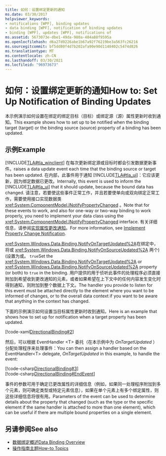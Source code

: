 ```yaml
---
title: 如何：设置绑定更新的通知
ms.date: 03/30/2017
helpviewer_keywords:
- notifications [WPF], binding updates
- data binding [WPF], notification of binding updates
- binding [WPF], updates [WPF], notifications of
ms.assetid: 5673073e-dbe1-49da-980a-484a88f9595a
ms.openlocfilehash: d6a27d0226abe1b67a92f76219be3a563fc26216
ms.sourcegitcommit: bf5dd80f4d7b202afa90e90d1148402c5474d826
ms.translationtype: MT
ms.contentlocale: zh-CN
ms.lasthandoff: 03/30/2021
ms.locfileid: "96973673"
---
```

# <a name="how-to-set-up-notification-of-binding-updates"></a><span data-ttu-id="a504b-102">如何：设置绑定更新的通知</span><span class="sxs-lookup"><span data-stu-id="a504b-102">How to: Set Up Notification of Binding Updates</span></span>
<span data-ttu-id="a504b-103">本示例演示如何设置在绑定的绑定目标（目标）或绑定源（源）属性更新时收到通知。</span><span class="sxs-lookup"><span data-stu-id="a504b-103">This example shows how to set up to be notified when the binding target (target) or the binding source (source) property of a binding has been updated.</span></span>  
  
## <a name="example"></a><span data-ttu-id="a504b-104">示例</span><span class="sxs-lookup"><span data-stu-id="a504b-104">Example</span></span>  
 [!INCLUDE[TLA#tla_winclient](../../../includes/tlasharptla-winclient-md.md)] <span data-ttu-id="a504b-105">在每次更新绑定源或目标时都会引发数据更新事件。</span><span class="sxs-lookup"><span data-stu-id="a504b-105">raises a data update event each time that the binding source or target has been updated.</span></span> <span data-ttu-id="a504b-106">在内部，此事件用于通知 [!INCLUDE[TLA#tla_ui](../../../includes/tlasharptla-ui-md.md)]：它应该更新，因为绑定数据已更改。</span><span class="sxs-lookup"><span data-stu-id="a504b-106">Internally, this event is used to inform the [!INCLUDE[TLA#tla_ui](../../../includes/tlasharptla-ui-md.md)] that it should update, because the bound data has changed.</span></span> <span data-ttu-id="a504b-107">请注意，若要使这些事件正常工作，并且若要使单向或双向绑定正常工作，需要使用接口实现数据类 <xref:System.ComponentModel.INotifyPropertyChanged> 。</span><span class="sxs-lookup"><span data-stu-id="a504b-107">Note that for these events to work, and also for one-way or two-way binding to work properly, you need to implement your data class using the <xref:System.ComponentModel.INotifyPropertyChanged> interface.</span></span> <span data-ttu-id="a504b-108">有关详细信息，请参阅[实现属性更改通知](how-to-implement-property-change-notification.md)。</span><span class="sxs-lookup"><span data-stu-id="a504b-108">For more information, see [Implement Property Change Notification](how-to-implement-property-change-notification.md).</span></span>  
  
 <span data-ttu-id="a504b-109"><xref:System.Windows.Data.Binding.NotifyOnTargetUpdated%2A>在绑定中，将或 <xref:System.Windows.Data.Binding.NotifyOnSourceUpdated%2A> 两个)  (设置为或。 `true`</span><span class="sxs-lookup"><span data-stu-id="a504b-109">Set the <xref:System.Windows.Data.Binding.NotifyOnTargetUpdated%2A> or <xref:System.Windows.Data.Binding.NotifyOnSourceUpdated%2A> property (or both) to `true` in the binding.</span></span> <span data-ttu-id="a504b-110">用户提供的用于侦听此事件的处理程序必须直接附加到希望收到更改通知的元素，或者如果希望在上下文中的任何内容发生变化时得到通知，则附加到整个数据上下文。</span><span class="sxs-lookup"><span data-stu-id="a504b-110">The handler you provide to listen for this event must be attached directly to the element where you want to be informed of changes, or to the overall data context if you want to be aware that anything in the context has changed.</span></span>  
  
 <span data-ttu-id="a504b-111">下面的示例演示如何设置当目标属性更新时收到通知。</span><span class="sxs-lookup"><span data-stu-id="a504b-111">Here is an example that shows how to set up for notification when a target property has been updated.</span></span>  
  
 [!code-xaml[DirectionalBinding#2](~/samples/snippets/csharp/VS_Snippets_Wpf/DirectionalBinding/CSharp/Page1.xaml#2)]  
  
 <span data-ttu-id="a504b-112">然后，可以根据 EventHandler \<T> 委托（在本示例中为 *OnTargetUpdated* ）分配处理程序来处理事件：</span><span class="sxs-lookup"><span data-stu-id="a504b-112">You can then assign a handler based on the EventHandler\<T> delegate, *OnTargetUpdated* in this example, to handle the event:</span></span>  
  
 [!code-csharp[DirectionalBinding#3](~/samples/snippets/csharp/VS_Snippets_Wpf/DirectionalBinding/CSharp/Page1.xaml.cs#3)]  
[!code-csharp[DirectionalBinding#EndEvent](~/samples/snippets/csharp/VS_Snippets_Wpf/DirectionalBinding/CSharp/Page1.xaml.cs#endevent)]  
  
 <span data-ttu-id="a504b-113">事件的参数可用于确定已更改属性的详细信息（例如，如果同一处理程序附加到多个元素，则可确定类型或特定元素信息），如果在单个元素上有多个绑定属性，则这些详细信息将很有用。</span><span class="sxs-lookup"><span data-stu-id="a504b-113">Parameters of the event can be used to determine details about the property that changed (such as the type or the specific element if the same handler is attached to more than one element), which can be useful if there are multiple bound properties on a single element.</span></span>  
  
## <a name="see-also"></a><span data-ttu-id="a504b-114">另请参阅</span><span class="sxs-lookup"><span data-stu-id="a504b-114">See also</span></span>

- [<span data-ttu-id="a504b-115">数据绑定概述</span><span class="sxs-lookup"><span data-stu-id="a504b-115">Data Binding Overview</span></span>](/dotnet/desktop-wpf/data/data-binding-overview)
- [<span data-ttu-id="a504b-116">操作指南主题</span><span class="sxs-lookup"><span data-stu-id="a504b-116">How-to Topics</span></span>](data-binding-how-to-topics.md)
